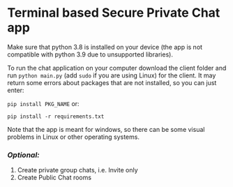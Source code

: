 # Terminal based Secure Private Chat app

Make sure that python 3.8 is installed on your device (the app is not compatible with python 3.9 due to unsupported libraries).

To run the chat application on your computer download the client folder and run ```python main.py``` (add ```sudo``` if you are using Linux) for the client.
It may return some errors about packages that are not installed, so you can just enter:

```pip install PKG_NAME``` 
or:

```pip install -r requirements.txt```

Note that the app is meant for windows, so there can be some visual problems in Linux or other operating systems.

### *Optional:*
1. Create private group chats, i.e. Invite only
2. Create Public Chat rooms

